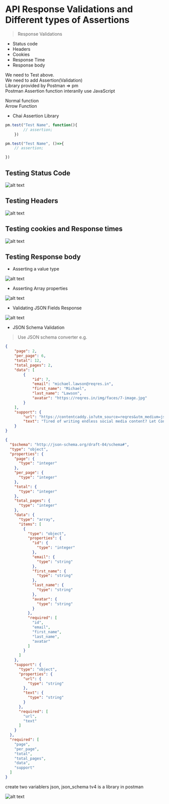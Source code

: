 # API Response Validations and Different types of Assertions

> Response Validations

* Status code
* Headers
* Cookies
* Response Time
* Response body

We need to Test above.  
We need to add Assertion(Validation)  
Library provided by Postman => pm  
Postman Assertion function interanlly use JavaScript

Normal function  
Arrow Function

* Chai Assertion Library

```javascript
pm.test("Test Name", function(){
        // assertion;
    })
```

```javascript
pm.test("Test Name", ()=>{
    // assertion;

})
```

## Testing Status Code

![alt text](image-9.png)

## Testing Headers

![alt text](image-10.png)

## Testing cookies and Response times

![alt text](image-11.png)

## Testing Response body

* Asserting a value type

![alt text](image-12.png)

* Asserting Array properties

![alt text](image-13.png)

* Validating JSON Fields Response

![alt text](image-14.png)

* JSON Schema Validation

> Use JSON schema converter
e.g.

```json
{
    "page": 2,
    "per_page": 6,
    "total": 12,
    "total_pages": 2,
    "data": [
        {
            "id": 7,
            "email": "michael.lawson@reqres.in",
            "first_name": "Michael",
            "last_name": "Lawson",
            "avatar": "https://reqres.in/img/faces/7-image.jpg"
        }
    ],
    "support": {
        "url": "https://contentcaddy.io?utm_source=reqres&utm_medium=json&utm_campaign=referral",
        "text": "Tired of writing endless social media content? Let Content Caddy generate it for you."
    }
}
```

```json
{
  "$schema": "http://json-schema.org/draft-04/schema#",
  "type": "object",
  "properties": {
    "page": {
      "type": "integer"
    },
    "per_page": {
      "type": "integer"
    },
    "total": {
      "type": "integer"
    },
    "total_pages": {
      "type": "integer"
    },
    "data": {
      "type": "array",
      "items": [
        {
          "type": "object",
          "properties": {
            "id": {
              "type": "integer"
            },
            "email": {
              "type": "string"
            },
            "first_name": {
              "type": "string"
            },
            "last_name": {
              "type": "string"
            },
            "avatar": {
              "type": "string"
            }
          },
          "required": [
            "id",
            "email",
            "first_name",
            "last_name",
            "avatar"
          ]
        }
      ]
    },
    "support": {
      "type": "object",
      "properties": {
        "url": {
          "type": "string"
        },
        "text": {
          "type": "string"
        }
      },
      "required": [
        "url",
        "text"
      ]
    }
  },
  "required": [
    "page",
    "per_page",
    "total",
    "total_pages",
    "data",
    "support"
  ]
}
```

create two variablers json, json_schema
tv4 is a library in postman

![alt text](image-15.png)  

